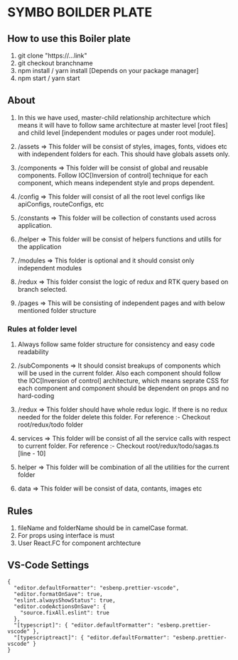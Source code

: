 # SYMBO BOILDER PLATE

## How to use this Boiler plate

1. git clone "https://...link"
2. git checkout branchname
3. npm install / yarn install [Depends on your package manager]
4. npm start / yarn start

## About

1. In this we have used, master-child relationship architecture which means it will have to follow same architecture at master level [root files] and child level [independent modules or pages under root module].

2. /assets => This folder will be consist of styles, images, fonts, vidoes etc with independent folders for each. This should have globals assets only.

3. /components => This folder will be consist of global and reusable components. Follow IOC[Inversion of control] technique for each component, which means independent style and props dependent.

4. /config => This folder will consist of all the root level configs like apiConfigs, routeConfigs, etc

5. /constants => This folder will be collection of constants used across application.

6. /helper => This folder will be consist of helpers functions and utills for the application

7. /modules => This folder is optional and it should consist only independent modules

8. /redux => This folder consist the logic of redux and RTK query based on branch selected.

9. /pages => This will be consisting of independent pages and with below mentioned folder structure

### Rules at folder level

1. Always follow same folder structure for consistency and easy code readability

2. /subComponents => It should consist breakups of components which will be used in the current folder. Also each component should follow the IOC[Inversion of control] architecture, which means seprate CSS for each component and component should be dependent on props and no hard-coding

3. /redux => This folder should have whole redux logic. If there is no redux needed for the folder delete this folder. 
For reference :-  Checkout root/redux/todo folder

4. services => This folder will be consist of all the service calls with respect to current folder.
For reference :- Checkout root/redux/todo/sagas.ts [line - 10]

5. helper => This folder will be combination of all the utilities for the current folder

6. data => This folder will be consist of data, contants, images etc

## Rules

1. fileName and folderName should be in camelCase format.
2. For props using interface is must
3. User React.FC for component archtecture


## VS-Code Settings

```
{
  "editor.defaultFormatter": "esbenp.prettier-vscode",
  "editor.formatOnSave": true,
  "eslint.alwaysShowStatus": true,
  "editor.codeActionsOnSave": {
    "source.fixAll.eslint": true
  },
  "[typescript]": { "editor.defaultFormatter": "esbenp.prettier-vscode" },
  "[typescriptreact]": { "editor.defaultFormatter": "esbenp.prettier-vscode" }
}
```